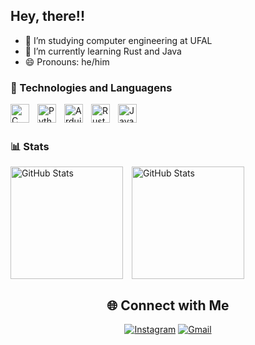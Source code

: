 ## Hey, there!!

- 🔭 I’m studying computer engineering at UFAL
- 🌱 I’m currently learning Rust and Java
- 😄 Pronouns: he/him


### 🤖 Technologies and Languagens 

<img 
    align="left" 
    alt="C" 
    title="C"
    width="30px" 
    style="padding-right: 10px;" 
    src="https://cdn.jsdelivr.net/gh/devicons/devicon@latest/icons/c/c-original.svg" 
/>

<img 
    align="left" 
    alt="Python" 
    title="Python"
    width="30px" 
    style="padding-right: 10px;" 
    src="https://cdn.jsdelivr.net/gh/devicons/devicon@latest/icons/python/python-original.svg" 
/>

<img 
    align="left" 
    alt="Arduino" 
    title="Arduino"
    width="30px" 
    style="padding-right: 10px;" 
    src="https://cdn.jsdelivr.net/gh/devicons/devicon@latest/icons/arduino/arduino-original.svg" 
/>

<img
    align="left"
    alt="Rust"
    title="Rust"
    width="30px"
    style="padding-right: 10px;"
    src="https://cdn.jsdelivr.net/gh/devicons/devicon@latest/icons/rust/rust-original.svg"
/>

<img
    align="left"
    alt="Java"
    title="Java"
    width="30px"
    style="padding-right: 10px;"
    src="https://cdn.jsdelivr.net/gh/devicons/devicon@latest/icons/java/java-original.svg"
/>

<br/>
<br/>

### 📊 Stats

<p>
  <img 
    align="center" 
    alt="GitHub Stats" 
    height="180" 
    style="padding-right: 10px;" 
    src="https://github-readme-stats.vercel.app/api?username=Davicsb&show_icons=true&theme=tokyonight&locale=pt-br" 
  />
<img 
      align="center" 
      alt="GitHub Stats" 
      height="180" 
      src="https://github-readme-stats.vercel.app/api/top-langs/?username=Davicsb&theme=tokyonight&layout=compact&custom_title=Tecnologias&langs_count=9" 
  />

</p>

<div align="center">

## 🌐 Connect with Me 
[![Instagram](https://img.shields.io/badge/Instagram-%23E4405F.svg?logo=Instagram&logoColor=white)](https://instagram.com/davicsb)
[![Gmail](https://img.shields.io/badge/Gmail-D14836.svg?logo=gmail&logoColor=white)](mailto:davi.csb@gmail.com)

